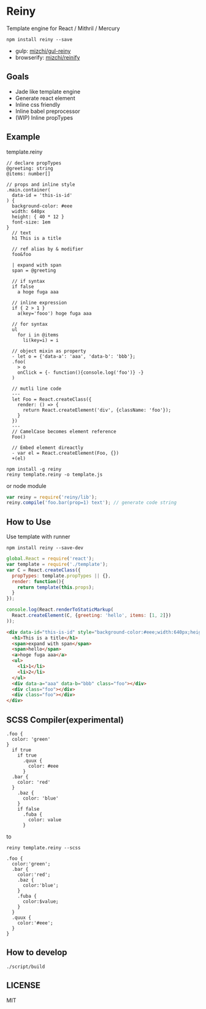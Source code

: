 # Reiny

Template engine for React / Mithril / Mercury

```
npm install reiny --save
```

- gulp: [mizchi/gul-reiny](https://github.com/mizchi/gul-reiny "mizchi/gul-reiny")
- browserify: [mizchi/reinify](https://github.com/mizchi/reinify "mizchi/reinify")

## Goals

- Jade like template engine
- Generate react element
- Inline css friendly
- Inline babel preprocessor
- (WIP) Inline propTypes

## Example

template.reiny

```
// declare propTypes
@greeting: string
@items: number[]

// props and inline style
.main.container(
  data-id = 'this-is-id'
) {
  background-color: #eee
  width: 640px
  height: { 40 * 12 }
  font-size: 1em
}
  // text
  h1 This is a title

  // ref alias by & modifier
  foo&foo

  | expand with span
  span = @greeting

  // if syntax
  if false
    a hoge fuga aaa

  // inline expression
  if { 2 > 1 }
    a(key='fooo') hoge fuga aaa

  // for syntax
  ul
    for i in @items
      li(key=i) = i

  // object mixin as property
  - let o = {'data-a': 'aaa', 'data-b': 'bbb'};
  .foo(
    > o
    onClick = {- function(){console.log('foo')} -}
  )

  // mutli line code
  ---
  let Foo = React.createClass({
    render: () => {
      return React.createElement('div', {className: 'foo'});
    }
  })
  ---
  // CamelCase becomes element reference
  Foo()

  // Embed element direactly
  - var el = React.createElement(Foo, {})
  +(el)

```

```
npm install -g reiny
reiny template.reiny -o template.js
```

or node module

```js
var reiny = require('reiny/lib');
reiny.compile('foo.bar(prop=1) text'); // generate code string
```

## How to Use

Use template with runner

```
npm install reiny --save-dev
```

```js
global.React = require('react');
var template = require('./template');
var C = React.createClass({
  propTypes: template.propTypes || {},
  render: function(){
    return template(this.props);
  }
});

console.log(React.renderToStaticMarkup(
  React.createElement(C, {greeting: 'hello', items: [1, 2]})
));
```

```html
<div data-id="this-is-id" style="background-color:#eee;width:640px;height:480px;font-size:1em;" class="main container">
  <h1>This is a title</h1>
  <span>expand with span</span>
  <span>hello</span>
  <a>hoge fuga aaa</a>
  <ul>
    <li>1</li>
    <li>2</li>
  </ul>
  <div data-a="aaa" data-b="bbb" class="foo"></div>
  <div class="foo"></div>
  <div class="foo"></div>
</div>

```

## SCSS Compiler(experimental)

```
.foo {
  color: 'green'
}
  if true
    if true
      .quux {
        color: #eee
      }
  .bar {
    color: 'red'
  }
    .baz {
      color: 'blue'
    }
    if false
      .fuba {
        color: value
      }
```

to

```
reiny template.reiny --scss
```

```
.foo {
  color:'green';
  .bar {
    color:'red';
    .baz {
      color:'blue';
    }
    .fuba {
      color:$value;
    }
  }
  .quux {
    color:'#eee';
  }
}
```

## How to develop

```
./script/build
```

## LICENSE

MIT
